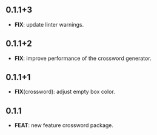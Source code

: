 ## 0.1.1+3

 - **FIX**: update linter warnings.

## 0.1.1+2

 - **FIX**: improve performance of the crossword generator.

## 0.1.1+1

 - **FIX**(crossword): adjust empty box color.

## 0.1.1

 - **FEAT**: new feature crossword package.

